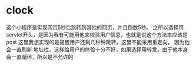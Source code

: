 # clock 
   这个小程序是实现网页5秒后跳转到其他的网页，并且倒数5秒。
之所以选择用servlet开头，是因为我有可能用他来校验用户信息，也就是说这个方法本应该是post 这里我想实现的是提醒用户还剩几秒钟跳转，这里不能采用重定向，
因为他会一直刷新 地址栏，这样给用户的体验十分不好，如果选择用转发，由于他本身会一直循环，所以是不允许的
